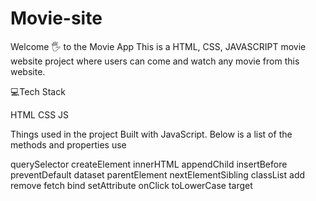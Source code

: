 # Movie-site
Welcome 🖐 to the Movie App
This is a HTML, CSS, JAVASCRIPT movie website project where users can come and watch any movie from this website.

💻Tech Stack

HTML CSS JS

Things used in the project
Built with JavaScript. Below is a list of the methods and properties use

querySelector
createElement
innerHTML
appendChild
insertBefore
preventDefault
dataset
parentElement
nextElementSibling
classList
add
remove
fetch
bind
setAttribute
onClick
toLowerCase
target
